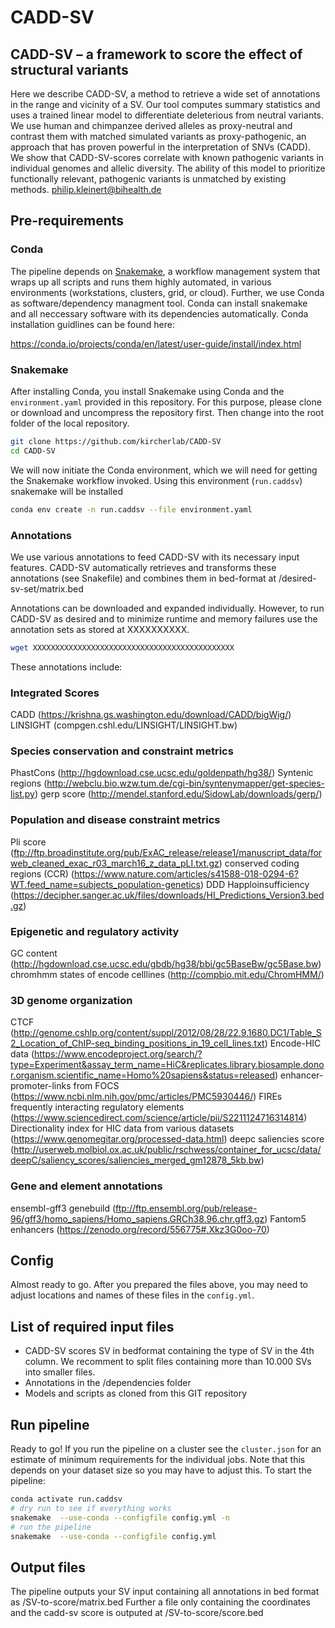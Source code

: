 # CADD-SV 

## CADD-SV – a framework to score the effect of structural variants 

Here we describe CADD-SV, a method to retrieve a wide set of annotations in the range and vicinity of a SV. Our tool computes summary statistics and uses a trained linear model to differentiate deleterious from neutral variants. We use human and chimpanzee derived alleles as proxy-neutral and contrast them with matched simulated variants as proxy-pathogenic, an approach that has proven powerful in the interpretation of SNVs (CADD). We show that CADD-SV-scores correlate with known pathogenic variants in individual genomes and allelic diversity. The ability of this model to prioritize functionally relevant, pathogenic variants is unmatched by existing methods.
philip.kleinert@bihealth.de


## Pre-requirements

### Conda

The pipeline depends on [Snakemake](https://snakemake.readthedocs.io/en/stable/), a workflow management system that wraps up all scripts and runs them highly automated, in various environments (workstations, clusters, grid, or cloud). Further, we use Conda as software/dependency managment tool. Conda can install snakemake and all neccessary software with its dependencies automatically. Conda installation guidlines can be found here:

https://conda.io/projects/conda/en/latest/user-guide/install/index.html

### Snakemake

After installing Conda, you install Snakemake using Conda and the `environment.yaml` provided in this repository. For this purpose, please clone or download and uncompress the repository first. Then change into the root folder of the local repository. 

```bash
git clone https://github.com/kircherlab/CADD-SV
cd CADD-SV
```

We will now initiate the Conda environment, which we will need for getting the Snakemake workflow invoked. Using this environment (`run.caddsv`) snakemake will be installed

```bash
conda env create -n run.caddsv --file environment.yaml
```

### Annotations

We use various annotations to feed CADD-SV with its necessary input features. CADD-SV automatically retrieves and transforms these annotations (see Snakefile) and combines them in bed-format at /desired-sv-set/matrix.bed

Annotations can be downloaded and expanded individually. However, to run CADD-SV as desired and to minimize runtime and memory failures use the annotation sets as stored at XXXXXXXXXX.

```bash
wget XXXXXXXXXXXXXXXXXXXXXXXXXXXXXXXXXXXXXXXXXXXXX
```

These annotations include:

### Integrated Scores
CADD (https://krishna.gs.washington.edu/download/CADD/bigWig/)
LINSIGHT (compgen.cshl.edu/LINSIGHT/LINSIGHT.bw)

### Species conservation and constraint metrics
PhastCons (http://hgdownload.cse.ucsc.edu/goldenpath/hg38/)
Syntenic regions (http://webclu.bio.wzw.tum.de/cgi-bin/syntenymapper/get-species-list.py)
gerp score (http://mendel.stanford.edu/SidowLab/downloads/gerp/)

### Population and disease constraint metrics
Pli score (ftp://ftp.broadinstitute.org/pub/ExAC_release/release1/manuscript_data/forweb_cleaned_exac_r03_march16_z_data_pLI.txt.gz)
conserved coding regions (CCR) (https://www.nature.com/articles/s41588-018-0294-6?WT.feed_name=subjects_population-genetics)
DDD Happloinsufficiency (https://decipher.sanger.ac.uk/files/downloads/HI_Predictions_Version3.bed.gz)

### Epigenetic and regulatory activity
GC content (http://hgdownload.cse.ucsc.edu/gbdb/hg38/bbi/gc5BaseBw/gc5Base.bw)
chromhmm states of encode celllines (http://compbio.mit.edu/ChromHMM/)

### 3D genome organization
CTCF (http://genome.cshlp.org/content/suppl/2012/08/28/22.9.1680.DC1/Table_S2_Location_of_ChIP-seq_binding_positions_in_19_cell_lines.txt)
Encode-HIC data (https://www.encodeproject.org/search/?type=Experiment&assay_term_name=HiC&replicates.library.biosample.donor.organism.scientific_name=Homo%20sapiens&status=released)
enhancer-promoter-links from FOCS (https://www.ncbi.nlm.nih.gov/pmc/articles/PMC5930446/)
FIREs frequently interacting regulatory elements (https://www.sciencedirect.com/science/article/pii/S2211124716314814)
Directionality index for HIC data from various datasets (https://www.genomegitar.org/processed-data.html)
deepc saliencies score (http://userweb.molbiol.ox.ac.uk/public/rschwess/container_for_ucsc/data/deepC/saliency_scores/saliencies_merged_gm12878_5kb.bw)

### Gene and element annotations
ensembl-gff3 genebuild (ftp://ftp.ensembl.org/pub/release-96/gff3/homo_sapiens/Homo_sapiens.GRCh38.96.chr.gff3.gz)
Fantom5 enhancers (https://zenodo.org/record/556775#.Xkz3G0oo-70)




## Config

Almost ready to go. After you prepared the files above, you may need to adjust locations and names of these files in the `config.yml`. 

## List of required input files

- CADD-SV scores SV in bedformat containing the type of SV in the 4th column. We recomment to split files containing more than 10.000 SVs into smaller files.
- Annotations in the /dependencies folder
- Models and scripts as cloned from this GIT repository


## Run pipeline

Ready to go! If you run the pipeline on a cluster see the `cluster.json` for an estimate of minimum requirements for the individual jobs. Note that this depends on your dataset size so you may have to adjust this.
To start the pipeline:

```bash
conda activate run.caddsv
# dry run to see if everything works
snakemake  --use-conda --configfile config.yml -n
# run the pipeline
snakemake  --use-conda --configfile config.yml
```

## Output files

The pipeline outputs your SV input containing all annotations in bed format as /SV-to-score/matrix.bed
Further a file only containing the coordinates and the cadd-sv score is outputed at /SV-to-score/score.bed



